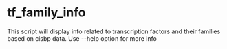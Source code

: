 # tf_family_info
This script will display info related to transcription factors and their families based on cisbp data. Use --help option for more info

